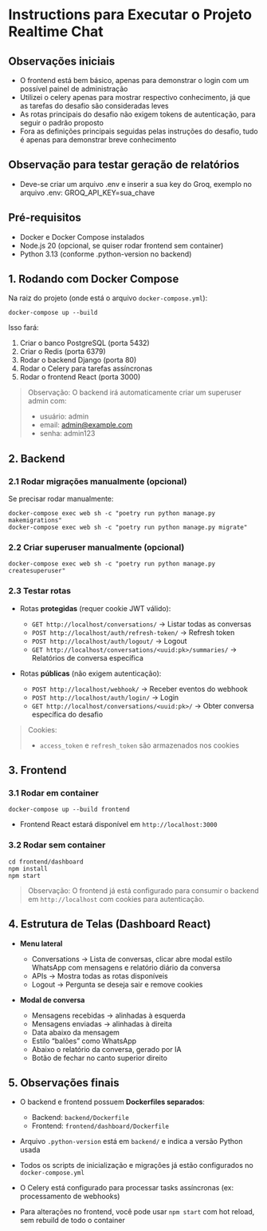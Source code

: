 # Instructions para Executar o Projeto Realtime Chat

## Observações iniciais

* O frontend está bem básico, apenas para demonstrar o login com um possível painel de administração
* Utilizei o celery apenas para mostrar respectivo conhecimento, já que as tarefas do desafio são consideradas leves
* As rotas principais do desafio não exigem tokens de autenticação, para seguir o padrão proposto
* Fora as definições principais seguidas pelas instruções do desafio, tudo é apenas para demonstrar breve conhecimento

## Observação para testar geração de relatórios

* Deve-se criar um arquivo .env e inserir a sua key do Groq, exemplo no arquivo .env: GROQ_API_KEY=sua_chave

## Pré-requisitos

* Docker e Docker Compose instalados
* Node.js 20 (opcional, se quiser rodar frontend sem container)
* Python 3.13 (conforme .python-version no backend)

## 1. Rodando com Docker Compose

Na raiz do projeto (onde está o arquivo `docker-compose.yml`):

```
docker-compose up --build
```

Isso fará:

1. Criar o banco PostgreSQL (porta 5432)
2. Criar o Redis (porta 6379)
3. Rodar o backend Django (porta 80)
4. Rodar o Celery para tarefas assíncronas
5. Rodar o frontend React (porta 3000)

> Observação: O backend irá automaticamente criar um superuser admin com:
>
> * usuário: admin
> * email: [admin@example.com](mailto:admin@example.com)
> * senha: admin123

## 2. Backend

### 2.1 Rodar migrações manualmente (opcional)

Se precisar rodar manualmente:

```
docker-compose exec web sh -c "poetry run python manage.py makemigrations"
docker-compose exec web sh -c "poetry run python manage.py migrate"
```

### 2.2 Criar superuser manualmente (opcional)

```
docker-compose exec web sh -c "poetry run python manage.py createsuperuser"
```

### 2.3 Testar rotas

* Rotas **protegidas** (requer cookie JWT válido):

  * `GET http://localhost/conversations/`  → Listar todas as conversas
  * `POST http://localhost/auth/refresh-token/` → Refresh token
  * `POST http://localhost/auth/logout/`   → Logout
  * `GET http://localhost/conversations/<uuid:pk>/summaries/`   → Relatórios de conversa específica
* Rotas **públicas** (não exigem autenticação):

  * `POST http://localhost/webhook/`       → Receber eventos do webhook
  * `POST http://localhost/auth/login/`    → Login
  * `GET http://localhost/conversations/<uuid:pk>/` → Obter conversa específica do desafio

> Cookies:
>
> * `access_token` e `refresh_token` são armazenados nos cookies

## 3. Frontend

### 3.1 Rodar em container

```
docker-compose up --build frontend
```

* Frontend React estará disponível em `http://localhost:3000`

### 3.2 Rodar sem container

```
cd frontend/dashboard
npm install
npm start
```

> Observação: O frontend já está configurado para consumir o backend em `http://localhost` com cookies para autenticação.

## 4. Estrutura de Telas (Dashboard React)

* **Menu lateral**

  * Conversations → Lista de conversas, clicar abre modal estilo WhatsApp com mensagens e relatório diário da conversa
  * APIs → Mostra todas as rotas disponíveis
  * Logout → Pergunta se deseja sair e remove cookies

* **Modal de conversa**

  * Mensagens recebidas → alinhadas à esquerda
  * Mensagens enviadas → alinhadas à direita
  * Data abaixo da mensagem
  * Estilo “balões” como WhatsApp
  * Abaixo o relatório da conversa, gerado por IA
  * Botão de fechar no canto superior direito

## 5. Observações finais

* O backend e frontend possuem **Dockerfiles separados**:

  * Backend: `backend/Dockerfile`
  * Frontend: `frontend/dashboard/Dockerfile`
* Arquivo `.python-version` está em `backend/` e indica a versão Python usada
* Todos os scripts de inicialização e migrações já estão configurados no `docker-compose.yml`
* O Celery está configurado para processar tasks assíncronas (ex: processamento de webhooks)
* Para alterações no frontend, você pode usar `npm start` com hot reload, sem rebuild de todo o container